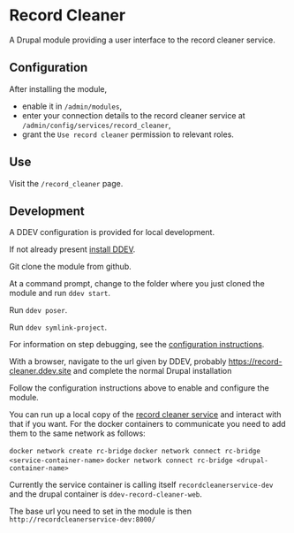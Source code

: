 Record Cleaner
==============

A Drupal module providing a user interface to the record cleaner service.

Configuration
-------------

After installing the module,

 - enable it in `/admin/modules`,
 - enter your connection details to the record cleaner service at
 `/admin/config/services/record_cleaner`,
 - grant the `Use record cleaner` permission to relevant roles.

Use
---

Visit the `/record_cleaner` page.

Development
-----------

A DDEV configuration is provided for local development.

If not already present
[install DDEV](https://ddev.readthedocs.io/en/stable/users/install/ddev-installation/).

Git clone the module from github.

At a command prompt, change to the folder where you just cloned the module and
run `ddev start`.

Run `ddev poser`.

Run `ddev symlink-project`.

For information on step debugging, see the
[configuration instructions](https://ddev.readthedocs.io/en/latest/users/debugging-profiling/step-debugging/).

With a browser, navigate to the url given by DDEV, probably
https://record-cleaner.ddev.site and complete the normal Drupal installation

Follow the configuration instructions above to enable and configure the module.

You can run up a local copy of the
[record cleaner service](https://github.com/BiologicalRecordsCentre/record-cleaner-service)
and interact with that if you want. For the docker containers to communicate
you need to add them to the same network as follows:

`docker network create rc-bridge`
`docker network connect rc-bridge <service-container-name>`
`docker network connect rc-bridge <drupal-container-name>`

Currently the service container is calling itself `recordcleanerservice-dev`
and the drupal container is `ddev-record-cleaner-web`.

The base url you need to set in the module is then
`http://recordcleanerservice-dev:8000/`
